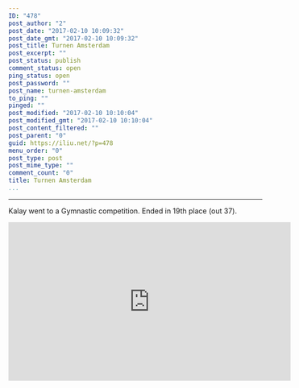 ```yaml
---
ID: "478"
post_author: "2"
post_date: "2017-02-10 10:09:32"
post_date_gmt: "2017-02-10 10:09:32"
post_title: Turnen Amsterdam
post_excerpt: ""
post_status: publish
comment_status: open
ping_status: open
post_password: ""
post_name: turnen-amsterdam
to_ping: ""
pinged: ""
post_modified: "2017-02-10 10:10:04"
post_modified_gmt: "2017-02-10 10:10:04"
post_content_filtered: ""
post_parent: "0"
guid: https://iliu.net/?p=478
menu_order: "0"
post_type: post
post_mime_type: ""
comment_count: "0"
title: Turnen Amsterdam
...
```

---

Kalay went to a Gymnastic competition.  Ended in 19th place (out 37).

<iframe width="560" height="315" src="https://www.youtube.com/embed/wXLQ6SL4N98" frameborder="0" allow="autoplay; encrypted-media" allowfullscreen></iframe>

